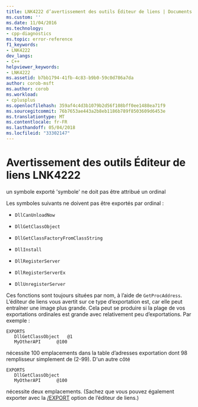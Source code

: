 ```yaml
---
title: LNK4222 d’avertissement des outils Éditeur de liens | Documents Microsoft
ms.custom: ''
ms.date: 11/04/2016
ms.technology:
- cpp-diagnostics
ms.topic: error-reference
f1_keywords:
- LNK4222
dev_langs:
- C++
helpviewer_keywords:
- LNK4222
ms.assetid: b7bb1794-41fb-4c83-b9b0-59c0d786a7da
author: corob-msft
ms.author: corob
ms.workload:
- cplusplus
ms.openlocfilehash: 359af4c4d3b1079b2d56f108bff0ee1488ea71f9
ms.sourcegitcommit: 76b7653ae443a2b8eb1186b789f8503609d6453e
ms.translationtype: MT
ms.contentlocale: fr-FR
ms.lasthandoff: 05/04/2018
ms.locfileid: "33302147"
---
```

# <a name="linker-tools-warning-lnk4222"></a>Avertissement des outils Éditeur de liens LNK4222
un symbole exporté 'symbole' ne doit pas être attribué un ordinal  
  
 Les symboles suivants ne doivent pas être exportés par ordinal :  
  
-   `DllCanUnloadNow`  
  
-   `DllGetClassObject`  
  
-   `DllGetClassFactoryFromClassString`  
  
-   `DllInstall`  
  
-   `DllRegisterServer`  
  
-   `DllRegisterServerEx`  
  
-   `DllUnregisterServer`  
  
 Ces fonctions sont toujours situées par nom, à l’aide de `GetProcAddress`. L’éditeur de liens vous avertit sur ce type d’exportation est, car elle peut entraîner une image plus grande. Cela peut se produire si la plage de vos exportations ordinales est grande avec relativement peu d’exportations. Par exemple :  
  
```  
EXPORTS  
   DllGetClassObject   @1  
   MyOtherAPI      @100  
```  
  
 nécessite 100 emplacements dans la table d’adresses exportation dont 98 remplisseur simplement de (2-99). D'un autre côté  
  
```  
EXPORTS  
   DllGetClassObject  
   MyOtherAPI      @100  
```  
  
 nécessite deux emplacements. (Sachez que vous pouvez également exporter avec la [/EXPORT](../../build/reference/export-exports-a-function.md) option de l’éditeur de liens.)